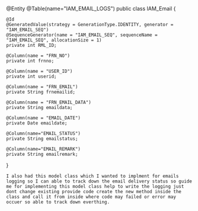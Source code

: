 @Entity
@Table(name="IAM_EMAIL_LOGS")
public class IAM_Email {

    @Id
    @GeneratedValue(strategy = GenerationType.IDENTITY, generator = "IAM_EMAIL_SEQ")
    @SequenceGenerator(name = "IAM_EMAIL_SEQ", sequenceName = "IAM_EMAIL_SEQ", allocationSize = 1)
    private int RML_ID;

    @Column(name = "FRN_NO")
    private int frnno;

    @Column(name = "USER_ID")
    private int userid;

    @Column(name = "FRN_EMAIL")
    private String frnemailid;

    @Column(name = "FRN_EMAIL_DATA")
    private String emaildata;

    @Column(name = "EMAIL_DATE")
    private Date emaildate;

    @Column(name="EMAIL_STATUS")
    private String emailstatus;

    @Column(name="EMAIL_REMARK")
    private String emailremark;

}


    I also had this model class which I wanted to implment for emails logging so I can able to track down the email delivery status so guide me for implementing this model class help to write the logging just dont change existing provide code create the new method inside the class and call it from inside where code may failed or error may occuer so able to track down everthing.
    
